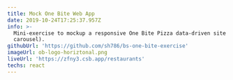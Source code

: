 ```yaml
---
title: Mock One Bite Web App
date: 2019-10-24T17:25:37.957Z
info: >-
  Mini-exercise to mockup a responsive One Bite Pizza data-driven site (nav and
  carousel).
githubUrl: 'https://github.com/sh786/bs-one-bite-exercise'
imageUrl: ob-logo-horiztonal.png
liveUrl: 'https://zfny3.csb.app/restaurants'
techs: react
---
```


